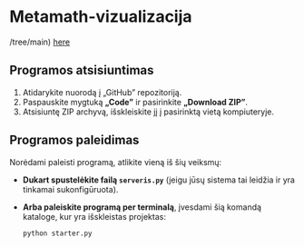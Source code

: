 # Metamath-vizualizacija
/tree/main)
[here](https://rasurb.github.io.Metamath-vizualizacija/index.html)
## Programos atsisiuntimas

1. Atidarykite nuorodą į „GitHub” repozitoriją.
2. Paspauskite mygtuką **„Code”** ir pasirinkite **„Download ZIP”**.
3. Atsisiuntę ZIP archyvą, išskleiskite jį į pasirinktą vietą kompiuteryje.

## Programos paleidimas

Norėdami paleisti programą, atlikite vieną iš šių veiksmų:

- **Dukart spustelėkite failą `serveris.py`** (jeigu jūsų sistema tai leidžia ir yra tinkamai sukonfigūruota).
- **Arba paleiskite programą per terminalą**, įvesdami šią komandą kataloge, kur yra išskleistas projektas:

  ```bash
  python starter.py
